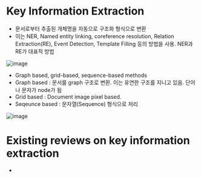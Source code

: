
# Key Information Extraction
- 문서로부터 추출된 개체명을 자동으로 구조화 형식으로 변환
- 이는 NER, Named entity linking, coreference resolution, Relation Extraction(RE), Event Detection, Template Filling 등의 방법을 사용. NER과 RE가 대표적 방법

![image](https://github.com/user-attachments/assets/b460a68c-1ca9-4b6d-8ecf-758f65b6084a)

- Graph based, grid-based, sequence-based methods
- Graph based : 문서를 graph 구조로 변환. 이는 유연한 구조를 지니고 있음. 단어나 문자가 node가 됨 
- Grid based : Document image pixel based.
- Seqeunce based : 문자열(Sequence) 형식으로 처리

![image](https://github.com/user-attachments/assets/2a7813c9-c39e-44d2-8842-7d0c76bb0746)

# Existing reviews on key information extraction
- 
